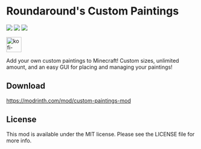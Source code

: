 # Roundaround's Custom Paintings

![](https://img.shields.io/badge/Loader-Fabric-%23313e51?style=for-the-badge)
![](https://img.shields.io/badge/MC-1.20.*%20|%201.19.*-%23313e51?style=for-the-badge)
![](https://img.shields.io/badge/Side-Client%20+%20Server-%23313e51?style=for-the-badge)

<a href="https://ko-fi.com/roundaround">
  <img alt="kofi-singular-alt" height="40" src="https://cdn.jsdelivr.net/npm/@intergrav/devins-badges@3/assets/compact/donate/kofi-singular-alt_vector.svg">
</a>

Add your own custom paintings to Minecraft! Custom sizes, unlimited amount, and
an easy GUI for placing and managing your paintings!

## Download

https://modrinth.com/mod/custom-paintings-mod

## License

This mod is available under the MIT license. Please see the LICENSE file for more info.